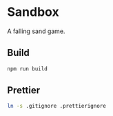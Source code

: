 # Sandbox

A falling sand game.

## Build

```sh
npm run build
```

## Prettier

```sh
ln -s .gitignore .prettierignore
```

